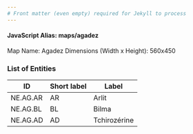 ```yaml
---
# Front matter (even empty) required for Jekyll to process
---
```


#### JavaScript Alias: maps/agadez

Map Name: Agadez
Dimensions (Width x Height): 560x450

### List of Entities

| ID       | Short label | Label                   |
| -------- | ----------- | ----------------------- |
|NE.AG.AR|AR|Arlit|
|NE.AG.BL|BL|Bilma|
|NE.AG.AD|AD|Tchirozérine|
